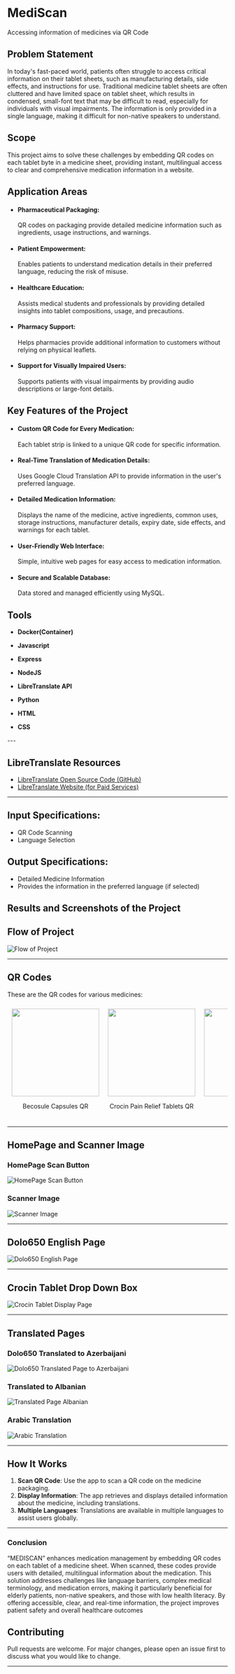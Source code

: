 # <h1>MediScan</h1>
Accessing information of medicines via QR Code

<h2>Problem Statement</h2>
In today's fast-paced world, patients often struggle to access critical information on their tablet sheets, such as manufacturing details, side effects, and instructions for use. Traditional medicine tablet sheets are often cluttered and have limited space on tablet sheet, which results in condensed, small-font text that may be difficult to read, especially for individuals with visual impairments. The information is only provided in a single language, making it difficult for non-native speakers  to understand.</p> 

<h2>Scope</h2>
   This project aims to solve these challenges by embedding QR codes on each tablet byte in a medicine sheet, providing instant, multilingual access to clear and comprehensive medication information in a website.

<h2>Application Areas</h2>

<ul>
  <li>
    <h4>Pharmaceutical Packaging:</h4>
    QR codes on packaging provide detailed medicine information such as ingredients, usage instructions, and warnings.
  </li>
  <li>
    <h4>Patient Empowerment:</h4>
    Enables patients to understand medication details in their preferred language, reducing the risk of misuse.
  </li>
  <li>
    <h4>Healthcare Education:</h4>
    Assists medical students and professionals by providing detailed insights into tablet compositions, usage, and precautions.
  </li>
  <li>
    <h4>Pharmacy Support:</h4>
    Helps pharmacies provide additional information to customers without relying on physical leaflets.
  </li>
  <li>
    <h4>Support for Visually Impaired Users:</h4>
    Supports patients with visual impairments by providing audio descriptions or large-font details.
  </li>
</ul>

<h2>Key Features of the Project</h2>

<ul>
  <li>
    <h4>Custom QR Code for Every Medication:</h4>
    Each tablet strip is linked to a unique QR code for specific information.
  </li>
  <li>
    <h4>Real-Time Translation of Medication Details:</h4>
    Uses Google Cloud Translation API to provide information in the user's preferred language.
  </li>
  <li>
    <h4>Detailed Medication Information:</h4>
    Displays the name of the medicine, active ingredients, common uses, storage instructions, manufacturer details, expiry date, side effects, and warnings for each tablet.
  </li>
  <li>
    <h4>User-Friendly Web Interface:</h4>
    Simple, intuitive web pages for easy access to medication information.
  </li>
  <li>
    <h4>Secure and Scalable Database:</h4>
    Data stored and managed efficiently using MySQL.
  </li>
</ul>

<h2>Tools</h2>
<ul>
<li><p><b>Docker(Container)</b></p></li>
<li><p><b>Javascript</b></p></li>
<li><p><b>Express</b></p></li>
<li><p><b>NodeJS</b></p></li>
<li><p><b>LibreTranslate API</b></p></li>
<li><p><b>Python</b></p></li>
<li><p><b>HTML</b></p></li>
<li><p><b>CSS</b></p></li>
</ul>
---

## LibreTranslate Resources

- [LibreTranslate Open Source Code (GitHub)](https://github.com/LibreTranslate/LibreTranslate)
- [LibreTranslate Website (for Paid Services)](https://libretranslate.com)

---
<h2>Input Specifications:</h2>
<ul>
  <li>QR Code Scanning</li>
  <li>Language Selection</li>
</ul>

<h2>Output Specifications:</h2>
<ul>
  <li>Detailed Medicine Information</li>
  <li>Provides the information in the preferred language (if selected)</li>
</ul>
<h2>Results and Screenshots of the Project</h2>


## Flow of Project
![Flow of Project](https://raw.githubusercontent.com/SravikaPadakanti/MediScan/main/Flow_of_project.jpeg)

---

## QR Codes
These are the QR codes for various medicines:

<div style="display: flex; justify-content: space-between; flex-wrap: nowrap; overflow-x: auto;">

  <div style="text-align: center; margin: 10px;">
    <img src="https://raw.githubusercontent.com/SravikaPadakanti/MediScan/main/Becosule_capsules__B_Complex_Forte_With_vitamin_C_Capsules__QR.png" width="200" height="200">
    <p>Becosule Capsules QR</p>
  </div>
  
  <div style="text-align: center; margin: 10px;">
    <img src="https://raw.githubusercontent.com/SravikaPadakanti/MediScan/main/Crocin_Pain_Relief_Tablets_15's._QR.png" width="200" height="200">
    <p>Crocin Pain Relief Tablets QR</p>
  </div>
  
  <div style="text-align: center; margin: 10px;">
    <img src="https://raw.githubusercontent.com/SravikaPadakanti/MediScan/main/Saridon_QR.png" width="200" height="200">
    <p>Saridon QR</p>
  </div>
  
  <div style="text-align: center; margin: 10px;">
    <img src="https://raw.githubusercontent.com/SravikaPadakanti/MediScan/main/__DOLO_650_QR.png" width="200" height="200">
    <p>DOLO 650 QR</p>
  </div>

</div>

---

## HomePage and Scanner Image

### HomePage Scan Button
![HomePage Scan Button](https://raw.githubusercontent.com/SravikaPadakanti/MediScan/main/HomePage_Scan_Button.png)

### Scanner Image
![Scanner Image](https://raw.githubusercontent.com/SravikaPadakanti/MediScan/main/Scanner_image.png)

---

## Dolo650 English Page
![Dolo650 English Page](https://raw.githubusercontent.com/SravikaPadakanti/MediScan/main/Dolo650_English_page.jpeg)

---

## Crocin Tablet Drop Down Box
![Crocin Tablet Display Page](https://raw.githubusercontent.com/SravikaPadakanti/MediScan/main/Crocin_tablet_Display_Page_Drop_Down_Box_For_Languages.jpeg)

---

## Translated Pages

### Dolo650 Translated to Azerbaijani
![Dolo650 Translated Page to Azerbaijani](https://raw.githubusercontent.com/SravikaPadakanti/MediScan/main/Dolo650_Translated_Page_to_Azerbaijani.jpeg)

### Translated to Albanian
![Translated Page Albanian](https://raw.githubusercontent.com/SravikaPadakanti/MediScan/main/Translated_Page_Albanian.jpeg)

### Arabic Translation
![Arabic Translation](https://raw.githubusercontent.com/SravikaPadakanti/MediScan/main/Arabic_Translation.jpeg)

---

## How It Works

1. **Scan QR Code**: Use the app to scan a QR code on the medicine packaging.
2. **Display Information**: The app retrieves and displays detailed information about the medicine, including translations.
3. **Multiple Languages**: Translations are available in multiple languages to assist users globally.

---
### Conclusion

“MEDISCAN” enhances medication management by embedding QR codes on each tablet of a medicine sheet. When scanned, these codes provide users with detailed, multilingual information about the medication. This solution addresses challenges like language barriers, complex medical terminology, and medication errors, making it particularly beneficial for elderly patients, non-native speakers, and those with low health literacy. By offering accessible, clear, and real-time information, the project improves patient safety and overall healthcare outcomes

## Contributing
Pull requests are welcome. For major changes, please open an issue first to discuss what you would like to change.

---

